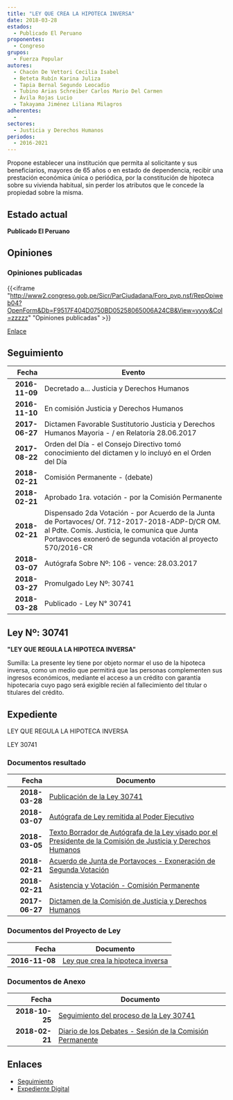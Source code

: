 ```yaml
---
title: "LEY QUE CREA LA HIPOTECA INVERSA"
date: 2018-03-28
estados: 
  - Publicado El Peruano
proponentes: 
  - Congreso
grupos: 
  - Fuerza Popular
autores: 
  - Chacón De Vettori Cecilia Isabel
  - Beteta Rubín Karina Juliza
  - Tapia Bernal Segundo Leocadio
  - Tubino Arias Schreiber Carlos Mario Del Carmen
  - Ávila Rojas Lucio
  - Takayama Jiménez Liliana Milagros
adherentes: 
  - 
sectores: 
  - Justicia y Derechos Humanos
periodos: 
  - 2016-2021
---
```


Propone establecer una institución que permita al solicitante y sus beneficiarios, mayores de 65 años o en estado de dependencia, recibir una prestación económica única o periódica, por la constitución de hipoteca sobre su vivienda habitual, sin perder los atributos que le concede la propiedad sobre la misma.


## Estado actual

**Publicado El Peruano**

## Opiniones

### Opiniones publicadas

{{<iframe "http://www2.congreso.gob.pe/Sicr/ParCiudadana/Foro_pvp.nsf/RepOpiweb04?OpenForm&Db=F9517F404D0750BD05258065006A24CB&View=yyyy&Col=zzzzz" "Opiniones publicadas" >}}

[Enlace](http://www2.congreso.gob.pe/Sicr/ParCiudadana/Foro_pvp.nsf/RepOpiweb04?OpenForm&Db=F9517F404D0750BD05258065006A24CB&View=yyyy&Col=zzzzz)

## Seguimiento

| Fecha | Evento |
|------:|--------|
| **2016-11-09** | Decretado a... Justicia y Derechos Humanos|
| **2016-11-10** | En comisión Justicia y Derechos Humanos|
| **2017-06-27** | Dictamen Favorable Sustitutorio Justicia y Derechos Humanos Mayoria - / en Relatoría 28.06.2017|
| **2017-08-22** | Orden del Día - el Consejo Directivo tomó conocimiento del dictamen y lo incluyó en el Orden del Día|
| **2018-02-21** | Comisión Permanente - (debate)|
| **2018-02-21** | Aprobado 1ra. votación - por la Comisión Permanente|
| **2018-02-21** | Dispensado 2da Votación - por Acuerdo de la Junta de Portavoces/ Of. 712-2017-2018-ADP-D/CR OM. al Pdte. Comis. Justicia, le comunica que Junta Portavoces exoneró de segunda votación al proyecto 570/2016-CR|
| **2018-03-07** | Autógrafa Sobre Nº: 106 - vence: 28.03.2017|
| **2018-03-27** | Promulgado Ley Nº: 30741|
| **2018-03-28** | Publicado - Ley N° 30741|

## Ley Nº: 30741

**"LEY QUE REGULA LA HIPOTECA INVERSA"**

Sumilla: La presente ley tiene por objeto normar el uso de la hipoteca inversa, como un medio que permitirá que las personas complementen sus ingresos económicos, mediante el acceso a un crédito con garantía hipotecaria cuyo pago será exigible recién al fallecimiento del titular o titulares del crédito.


## Expediente

LEY QUE REGULA LA HIPOTECA INVERSA

LEY 30741


### Documentos resultado

| Fecha | Documento |
|------:|--------|
| **2018-03-28** | [Publicación de la Ley 30741](http://www.leyes.congreso.gob.pe/Documentos/2016_2021/ADLP/Normas_Legales/30741-LEY.pdf) |
| **2018-03-07** | [Autógrafa de Ley remitida al Poder Ejecutivo](http://www.leyes.congreso.gob.pe/Documentos/2016_2021/ADLP/Texto_Aprobado/AU0057020180307.pdf) |
| **2018-03-05** | [Texto Borrador de Autógrafa de la Ley visado por el Presidente de la Comisión de Justicia y Derechos Humanos](http://www.leyes.congreso.gob.pe/Documentos/2016_2021/Texto_Borrador_de_Autografa/BAU0057020180305.pdf) |
| **2018-02-21** | [Acuerdo de Junta de Portavoces - Exoneración de Segunda Votación](http://www.leyes.congreso.gob.pe/Documentos/2016_2021/Acuerdos/Junta_Portavoces/AJP00570_20180221.pdf) |
| **2018-02-21** | [Asistencia y Votación - Comisión Permanente](http://www.leyes.congreso.gob.pe/Documentos/2016_2021/Asistencia_y_Votacion/Proyectos_de_Ley/AVCP0057020180221.pdf) |
| **2017-06-27** | [Dictamen de la Comisión de Justicia y Derechos Humanos](http://www.leyes.congreso.gob.pe/Documentos/2016_2021/Dictamenes/Proyectos_de_Ley/00570DC15MAY_20170627.pdf) |

### Documentos del Proyecto de Ley

| Fecha | Documento |
|------:|--------|
| **2016-11-08** | [Ley que crea la hipoteca inversa](http://www.leyes.congreso.gob.pe/Documentos/2016_2021/Proyectos_de_Ley_y_de_Resoluciones_Legislativas/PL0057020161108.pdf) |

### Documentos de Anexo

| Fecha | Documento |
|------:|--------|
| **2018-10-25** | [Seguimiento del proceso de la Ley 30741](http://www.leyes.congreso.gob.pe/Documentos/2016_2021/Seguimiento_de_Proyectos_de_Ley/00570PL20181025.pdf) |
| **2018-02-21** | [Diario de los Debates - Sesión de la Comisión Permanente](http://www.leyes.congreso.gob.pe/Documentos/2016_2021/ADLP/Diario_Debates/30741-TDD.pdf) |

## Enlaces 

- [Seguimiento](http://www2.congreso.gob.pe/Sicr/TraDocEstProc/CLProLey2016.nsf/f7fff46988ca05b1052578e100829cc7/fecc88e6734dfe4c052580650064a450?OpenDocument)
- [Expediente Digital](http://www2.congreso.gob.pehttp://www2.congreso.gob.pe/Sicr/TraDocEstProc/CLProLey2016.nsf/f7fff46988ca05b1052578e100829cc7/fecc88e6734dfe4c052580650064a450?OpenDocument&Click=05257FB7005EB655.eb71d0cf91d8294e05256cdf006b5706/$Body/0.1C6C)
